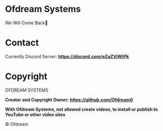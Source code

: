 # Ofdream Systems
We Will Come Back👀

# Contact
Currently Discord Server: **https://discord.com/eZqZVjWtPk**

# Copyright
OFDREAM SYSTEMS

**Creator and Copyright Owner:**
**https://github.com/Ofdream0**


**With Ofdream Systems, not allowed create videos, to install or publish to YouTube or other video sites**

© Ofdream
